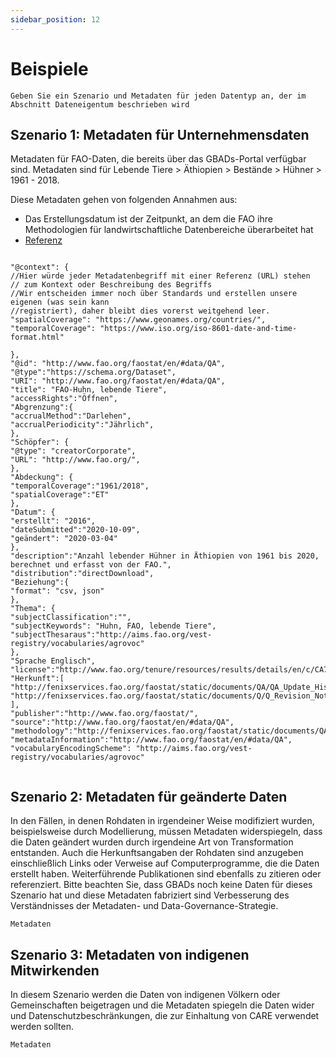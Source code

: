 ```yaml
---
sidebar_position: 12
---
```

Beispiele
========

```{Ermahnung} Beschreibung dieses Abschnitts erforderlich
Geben Sie ein Szenario und Metadaten für jeden Datentyp an, der im Abschnitt Dateneigentum beschrieben wird
```

Szenario 1: Metadaten für Unternehmensdaten
----------------------------------------

Metadaten für FAO-Daten, die bereits über das GBADs-Portal verfügbar sind. Metadaten sind für
Lebende Tiere > Äthiopien > Bestände > Hühner > 1961 - 2018.

Diese Metadaten gehen von folgenden Annahmen aus:
- Das Erstellungsdatum ist der Zeitpunkt, an dem die FAO ihre Methodologien für landwirtschaftliche Datenbereiche überarbeitet hat
- [Referenz](http://fenixservices.fao.org/faostat/static/documents/Q/Q_Revision_Note_e.pdf)

```

"@context": {
//Hier würde jeder Metadatenbegriff mit einer Referenz (URL) stehen
// zum Kontext oder Beschreibung des Begriffs
//Wir entscheiden immer noch über Standards und erstellen unsere eigenen (was sein kann
//registriert), daher bleibt dies vorerst weitgehend leer.
"spatialCoverage": "https://www.geonames.org/countries/",
"temporalCoverage": "https://www.iso.org/iso-8601-date-and-time-format.html"

},
"@id": "http://www.fao.org/faostat/en/#data/QA",
"@type":"https://schema.org/Dataset",
"URI": "http://www.fao.org/faostat/en/#data/QA",
"title": "FAO-Huhn, lebende Tiere",
"accessRights":"Öffnen",
"Abgrenzung":{
"accrualMethod":"Darlehen",
"accrualPeriodicity":"Jährlich",
},
"Schöpfer": {
"@type": "creatorCorporate",
"URL": "http://www.fao.org/",
},
"Abdeckung": {
"temporalCoverage":"1961/2018",
"spatialCoverage":"ET"
},
"Datum": {
"erstellt": "2016",
"dateSubmitted":"2020-10-09",
"geändert": "2020-03-04"
},
"description":"Anzahl lebender Hühner in Äthiopien von 1961 bis 2020, berechnet und erfasst von der FAO.",
"distribution":"directDownload",
"Beziehung":{
"format": "csv, json"
},
"Thema": {
"subjectClassification":"",
"subjectKeywords": "Huhn, FAO, lebende Tiere",
"subjectThesaraus":"http://aims.fao.org/vest-registry/vocabularies/agrovoc"
},
"Sprache Englisch",
"license":"http://www.fao.org/tenure/resources/results/details/en/c/CA7570EN/#querystring=JmVuZHN0cmluZz0x",
"Herkunft":[
"http://fenixservices.fao.org/faostat/static/documents/QA/QA_Update_History.pdf",
"http://fenixservices.fao.org/faostat/static/documents/Q/Q_Revision_Note_e.pdf"
],
"publisher":"http://www.fao.org/faostat/",
"source":"http://www.fao.org/faostat/en/#data/QA",
"methodology":"http://fenixservices.fao.org/faostat/static/documents/QA/QL_methodology_e.pdf",
"metadataInformation":"http://www.fao.org/faostat/en/#data/QA",
"vocabularyEncodingScheme": "http://aims.fao.org/vest-registry/vocabularies/agrovoc"


```

Szenario 2: Metadaten für geänderte Daten
--------------------------------------

In den Fällen, in denen Rohdaten in irgendeiner Weise modifiziert wurden, beispielsweise durch Modellierung, müssen Metadaten widerspiegeln, dass die Daten geändert wurden
durch irgendeine Art von Transformation entstanden. Auch die Herkunftsangaben der Rohdaten sind anzugeben
einschließlich Links oder Verweise auf Computerprogramme, die die Daten erstellt haben. Weiterführende Publikationen sind ebenfalls zu zitieren
oder referenziert. Bitte beachten Sie, dass GBADs noch keine Daten für dieses Szenario hat und diese Metadaten fabriziert sind
Verbesserung des Verständnisses der Metadaten- und Data-Governance-Strategie.

```{Ermahnung} Zu ergänzen
Metadaten
```

Szenario 3: Metadaten von indigenen Mitwirkenden
-------------------------------------------------

In diesem Szenario werden die Daten von indigenen Völkern oder Gemeinschaften beigetragen und die Metadaten spiegeln die Daten wider und
Datenschutzbeschränkungen, die zur Einhaltung von CARE verwendet werden sollten.

```{Ermahnung} Zu ergänzen
Metadaten
```


